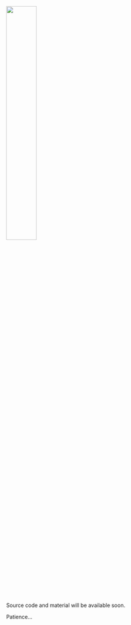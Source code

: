 <a href="https://github.com/nikosT/Gisola">
<img src="https://github.com/nikosT/Gisola/blob/main/gisola.png" width="40%"/>
</a>
<br/><br/>

Source code and material will be available soon.

Patience...


<!-- Gisola: Real-Time Moment Tensor computation optimized for multicore and manycore architectures -->
